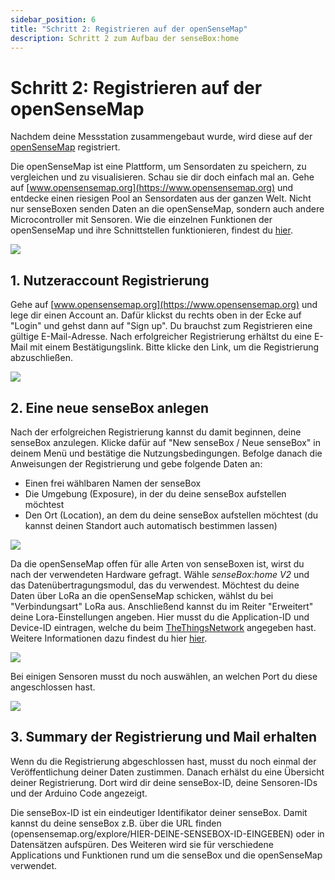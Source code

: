 ```yaml
---
sidebar_position: 6
title: "Schritt 2: Registrieren auf der openSenseMap"
description: Schritt 2 zum Aufbau der senseBox:home
---
```


# Schritt 2: Registrieren auf der openSenseMap

Nachdem deine Messstation zusammengebaut wurde, wird diese auf der [openSenseMap](https://opensensemap.org) registriert.

Die openSenseMap ist eine Plattform, um Sensordaten zu speichern, zu vergleichen und zu visualisieren. Schau sie dir doch einfach mal an. Gehe auf [www.opensensemap.org](https://www.opensensemap.org) und entdecke einen riesigen Pool an Sensordaten aus der ganzen Welt. Nicht nur senseBoxen senden Daten an die openSenseMap, sondern auch andere Microcontroller mit Sensoren. Wie die einzelnen Funktionen der openSenseMap und ihre Schnittstellen funktionieren, findest du [hier](https://docs.sensebox.de/opensensemap/).

![](/img/sensebox-home-bilder/home-schritt-2/osem-1.png)

## 1. Nutzeraccount Registrierung
Gehe auf [www.opensensemap.org](https://www.opensensemap.org) und lege dir einen Account an. Dafür klickst du rechts oben in der Ecke auf "Login" und gehst dann auf "Sign up". Du brauchst zum Registrieren eine gültige E-Mail-Adresse. Nach erfolgreicher Registrierung erhältst du eine E-Mail mit einem Bestätigungslink. Bitte klicke den Link, um die Registrierung abzuschließen.


![](/img/sensebox-home-bilder/home-schritt-2/osem-2.png)


## 2. Eine neue senseBox anlegen
Nach der erfolgreichen Registrierung kannst du damit beginnen, deine senseBox anzulegen. Klicke dafür auf "New senseBox / Neue senseBox" in deinem Menü und bestätige die Nutzungsbedingungen. Befolge danach die Anweisungen der Registrierung und gebe folgende Daten an:

* Einen frei wählbaren Namen der senseBox
* Die Umgebung (Exposure), in der du deine senseBox aufstellen möchtest
* Den Ort (Location), an dem du deine senseBox aufstellen möchtest (du kannst deinen Standort auch automatisch bestimmen lassen)


![](/img/sensebox-home-bilder/home-schritt-2/osem-3.png)

Da die openSenseMap offen für alle Arten von senseBoxen ist, wirst du nach der verwendeten Hardware gefragt. Wähle *senseBox:home V2* und das Datenübertragungsmodul, das du verwendest. Möchtest du deine Daten über LoRa an die openSenseMap schicken, wählst du bei "Verbindungsart" LoRa aus. Anschließend kannst du im Reiter "Erweitert" deine Lora-Einstellungen angeben. Hier musst du die Application-ID und Device-ID eintragen, welche du beim [TheThingsNetwork](www.thethingsnetwork.org) angegeben hast. Weitere Informationen dazu findest du hier [hier](/sensebox-home-erweiterungen/home-erweiterung-lora/).

![](/img/sensebox-home-bilder/home-schritt-2/osem-4.png)

Bei einigen Sensoren musst du noch auswählen, an welchen Port du diese angeschlossen hast.

![](/img/sensebox-home-bilder/home-schritt-2/osem-5.png)



## 3. Summary der Registrierung und Mail erhalten
Wenn du die Registrierung abgeschlossen hast, musst du noch einmal der Veröffentlichung deiner Daten zustimmen. Danach erhälst du eine Übersicht deiner Registrierung. Dort wird dir deine senseBox-ID, deine Sensoren-IDs und der Arduino Code angezeigt.

Die senseBox-ID ist ein eindeutiger Identifikator deiner senseBox. Damit kannst du deine senseBox z.B. über die URL finden (opensensemap.org/explore/HIER-DEINE-SENSEBOX-ID-EINGEBEN) oder in Datensätzen aufspüren. Des Weiteren wird sie für verschiedene Applications und Funktionen rund um die senseBox und die openSenseMap verwendet.
